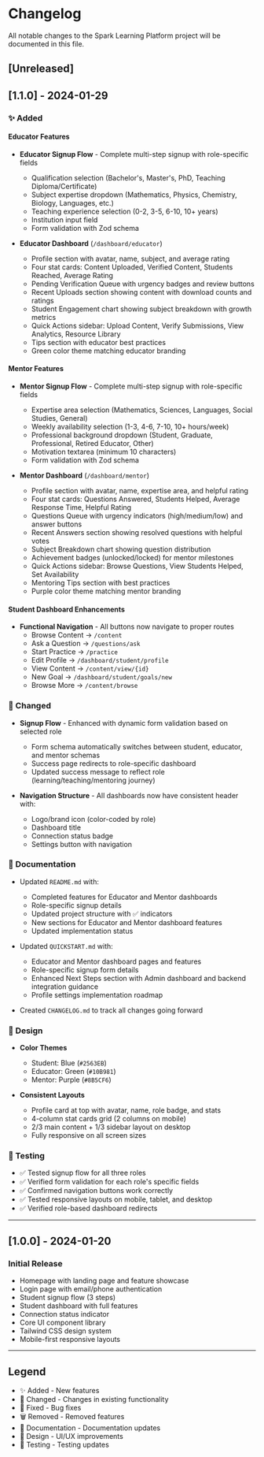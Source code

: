 # Changelog

All notable changes to the Spark Learning Platform project will be documented in this file.

## [Unreleased]

## [1.1.0] - 2024-01-29

### ✨ Added

#### Educator Features
- **Educator Signup Flow** - Complete multi-step signup with role-specific fields
  - Qualification selection (Bachelor's, Master's, PhD, Teaching Diploma/Certificate)
  - Subject expertise dropdown (Mathematics, Physics, Chemistry, Biology, Languages, etc.)
  - Teaching experience selection (0-2, 3-5, 6-10, 10+ years)
  - Institution input field
  - Form validation with Zod schema
  
- **Educator Dashboard** (`/dashboard/educator`)
  - Profile section with avatar, name, subject, and average rating
  - Four stat cards: Content Uploaded, Verified Content, Students Reached, Average Rating
  - Pending Verification Queue with urgency badges and review buttons
  - Recent Uploads section showing content with download counts and ratings
  - Student Engagement chart showing subject breakdown with growth metrics
  - Quick Actions sidebar: Upload Content, Verify Submissions, View Analytics, Resource Library
  - Tips section with educator best practices
  - Green color theme matching educator branding

#### Mentor Features
- **Mentor Signup Flow** - Complete multi-step signup with role-specific fields
  - Expertise area selection (Mathematics, Sciences, Languages, Social Studies, General)
  - Weekly availability selection (1-3, 4-6, 7-10, 10+ hours/week)
  - Professional background dropdown (Student, Graduate, Professional, Retired Educator, Other)
  - Motivation textarea (minimum 10 characters)
  - Form validation with Zod schema

- **Mentor Dashboard** (`/dashboard/mentor`)
  - Profile section with avatar, name, expertise area, and helpful rating
  - Four stat cards: Questions Answered, Students Helped, Average Response Time, Helpful Rating
  - Questions Queue with urgency indicators (high/medium/low) and answer buttons
  - Recent Answers section showing resolved questions with helpful votes
  - Subject Breakdown chart showing question distribution
  - Achievement badges (unlocked/locked) for mentor milestones
  - Quick Actions sidebar: Browse Questions, View Students Helped, Set Availability
  - Mentoring Tips section with best practices
  - Purple color theme matching mentor branding

#### Student Dashboard Enhancements
- **Functional Navigation** - All buttons now navigate to proper routes
  - Browse Content → `/content`
  - Ask a Question → `/questions/ask`
  - Start Practice → `/practice`
  - Edit Profile → `/dashboard/student/profile`
  - View Content → `/content/view/{id}`
  - New Goal → `/dashboard/student/goals/new`
  - Browse More → `/content/browse`

### 🔧 Changed

- **Signup Flow** - Enhanced with dynamic form validation based on selected role
  - Form schema automatically switches between student, educator, and mentor schemas
  - Success page redirects to role-specific dashboard
  - Updated success message to reflect role (learning/teaching/mentoring journey)

- **Navigation Structure** - All dashboards now have consistent header with:
  - Logo/brand icon (color-coded by role)
  - Dashboard title
  - Connection status badge
  - Settings button with navigation

### 📝 Documentation

- Updated `README.md` with:
  - Completed features for Educator and Mentor dashboards
  - Role-specific signup details
  - Updated project structure with ✅ indicators
  - New sections for Educator and Mentor dashboard features
  - Updated implementation status

- Updated `QUICKSTART.md` with:
  - Educator and Mentor dashboard pages and features
  - Role-specific signup form details
  - Enhanced Next Steps section with Admin dashboard and backend integration guidance
  - Profile settings implementation roadmap

- Created `CHANGELOG.md` to track all changes going forward

### 🎨 Design

- **Color Themes**
  - Student: Blue (`#2563EB`)
  - Educator: Green (`#10B981`)
  - Mentor: Purple (`#8B5CF6`)

- **Consistent Layouts**
  - Profile card at top with avatar, name, role badge, and stats
  - 4-column stat cards grid (2 columns on mobile)
  - 2/3 main content + 1/3 sidebar layout on desktop
  - Fully responsive on all screen sizes

### 🧪 Testing

- ✅ Tested signup flow for all three roles
- ✅ Verified form validation for each role's specific fields
- ✅ Confirmed navigation buttons work correctly
- ✅ Tested responsive layouts on mobile, tablet, and desktop
- ✅ Verified role-based dashboard redirects

---

## [1.0.0] - 2024-01-20

### Initial Release

- Homepage with landing page and feature showcase
- Login page with email/phone authentication
- Student signup flow (3 steps)
- Student dashboard with full features
- Connection status indicator
- Core UI component library
- Tailwind CSS design system
- Mobile-first responsive layouts

---

## Legend

- ✨ Added - New features
- 🔧 Changed - Changes in existing functionality
- 🐛 Fixed - Bug fixes
- 🗑️ Removed - Removed features
- 📝 Documentation - Documentation updates
- 🎨 Design - UI/UX improvements
- 🧪 Testing - Testing updates

